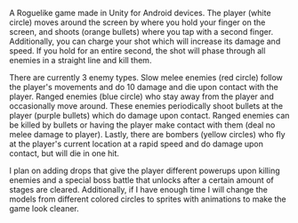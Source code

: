 A Roguelike game made in Unity for Android devices. The player (white circle) moves around the screen by where you hold your finger on the screen, and shoots (orange bullets) where you tap with a second finger. Additionally, you can charge your shot which will increase its damage and speed. If you hold for an entire second, the shot will phase through all enemies in a straight line and kill them. 

There are currently 3 enemy types. Slow melee enemies (red circle) follow the player's movements and do 10 damage and die upon contact with the player. Ranged enemies (blue circle) who stay away from the player and occasionally move around. These enemies periodically shoot bullets at the player (purple bullets) which do damage upon contact. Ranged enemies can be killed by bullets or having the player make contact with them (deal no melee damage to player). Lastly, there are bombers (yellow circles) who fly at the player's current location at a rapid speed and do damage upon contact, but will die in one hit.

I plan on adding drops that give the player different powerups upon killing enemies and a special boss battle that unlocks after a certain amount of stages are cleared. Additionally, if I have enough time I will change the models from different colored circles to sprites with animations to make the game look cleaner.
